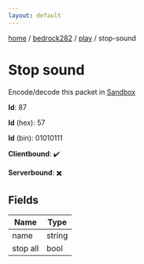 ```yaml
---
layout: default
---
```


[home](/)  /  [bedrock282](/protocol/bedrock282)  /  [play](/protocol/bedrock282/play)  /  stop-sound

# Stop sound

Encode/decode this packet in [Sandbox](../../../sandbox/bedrock282#Play.StopSound)

**Id**: 87

**Id** (hex): 57

**Id** (bin): 01010111

**Clientbound**: ✔️

**Serverbound**: ✖️

## Fields

Name | Type
---|---
name | string
stop all | bool
